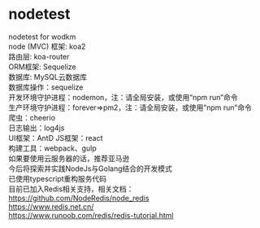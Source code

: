 # nodetest
nodetest for wodkm  
node (MVC) 框架: koa2  
路由层: koa-router  
ORM框架: Sequelize  
数据库: MySQL云数据库  
数据库操作：sequelize  
开发环境守护进程：nodemon，注：请全局安装，或使用“npm run”命令  
生产环境守护进程：forever=>pm2，注：请全局安装，或使用“npm run”命令  
爬虫：cheerio  
日志输出：log4js  
UI框架：AntD
JS框架：react  
构建工具：webpack、gulp  
如果要使用云服务器的话，推荐亚马逊  
今后将探索并实践NodeJs与Golang结合的开发模式  
已使用typescript重构服务代码  
目前已加入Redis相关支持，相关文档：  
    https://github.com/NodeRedis/node_redis  
    https://www.redis.net.cn/  
    https://www.runoob.com/redis/redis-tutorial.html  